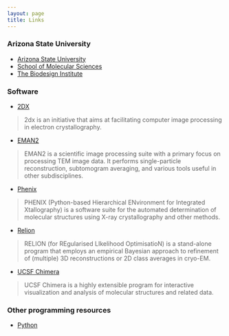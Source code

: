 ```yaml
---
layout: page
title: Links
---
```



### Arizona State University
- [Arizona State University](http://www.asu.edu)
- [School of Molecular Sciences](http://sms.asu.edu)
- [The Biodesign Institute](https://biodesign.asu.edu)


### Software
- [2DX](http://www.2dx.unibas.ch)
> 2dx is an initiative that aims at facilitating computer image processing in electron crystallography. 

- [EMAN2](http://blake.bcm.edu/emanwiki/EMAN2)
> EMAN2 is a scientific image processing suite with a primary focus on processing TEM image data.  It performs single-particle reconstruction, subtomogram averaging, and various tools useful in other subdisciplines. 

- [Phenix](https://www.phenix-online.org)
> PHENIX (Python-based Hierarchical ENvironment for Integrated Xtallography) is a software suite for the automated determination of molecular structures using X-ray crystallography and other methods.

- [Relion](https://www2.mrc-lmb.cam.ac.uk/relion/index.php/Main_Page)
> RELION (for REgularised LIkelihood OptimisatioN) is a stand-alone program that employs an empirical Bayesian approach to refinement of (multiple) 3D reconstructions or 2D class averages in cryo-EM.   

- [UCSF Chimera](https://www.cgl.ucsf.edu/chimera/)
> UCSF Chimera is a highly extensible program for interactive visualization and analysis of molecular structures and related data. 


### Other programming resources
- [Python](https://www.python.org)